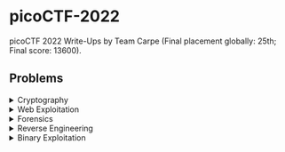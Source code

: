 # picoCTF-2022
picoCTF 2022 Write-Ups by Team Carpe (Final placement globally: 25th; Final score: 13600).

## Problems

<details>

<summary>Cryptography</summary>

|Question|Points|
|--------|------|
|[basic-mod1](./Cryptography/)|100|
|[basic-mod2](./Cryptography/)|100|
|[morse-code](./Cryptography/)|100|
|[rail-fence](./Cryptography/)|100|
|[substitution0](./Cryptography/)|100|
|[substitution1](./Cryptography/)|100|
|[substitution2](./Cryptography/)|100|
|[transposition-trial](./Cryptography/)|100|
|[Vigenere](./Cryptography/)|100|
|[Very Smooth](./Cryptography/)|300|
|[Sequences](./Cryptography/)|400|
|[Sum-O-Primes](./Cryptography/)|400|
|[NSA Backdoor](./Cryptography/)|500|

</details>

<details>

<summary>Web Exploitation</summary>

|Question|Points|
|--------|------|
|[Includes](./Web%20Exploitation/)|100|
|[Inspect HTML](./Web%20Exploitation/)|100|
|[Local Authority](./Web%20Exploitation/)|100|
|[Search source](./Web%20Exploitation/)|100|
|[Forbidden Paths](./Web%20Exploitation/)|200|
|[Power Cookie](./Web%20Exploitation/)|200|
|[Roboto Sans](./Web%20Exploitation/)|200|
|[Secrets](./Web%20Exploitation/)|200|
|[SQL Direct](./Web%20Exploitation/)|200|
|[SQLiLite](./Web%20Exploitation/)|300|
|[Noted](./Web%20Exploitation/)|500|


</details>

<details>

<summary>Forensics</summary>

|Question|Points|
|--------|------|
|[Enhance!](./Forensics/Enhance%21)|100|
|[File types](./Forensics/File%20types)|100|
|[Lookey here](./Forensics/Lookey%20here)|100|
|[Packets Primer](./Forensics/Packets%20Primer)|100|
|[Redaction gone wrong](./Forensics/Redaction%20gone%20wrong)|100|
|[Sleuthkit Intro](./Forensics/Sleuthkit%20Intro)|100|
|[Sleuthkit Apprentice](./Forensics/Sleuthkit%20Apprentice)|200|
|[Eavesdrop](./Forensics/Eavesdrop)|300|
|[Operation Oni](./Forensics/Operation%20Oni)|300|
|[St3g0](./Forensics/St3g0)|300|
|[Operation Orchid](./Forensics/Operation%20Orchid)|400|
|[Side Channel](./Forensics/Side%20Channel)|400|
|[Torrent Analyze](./Forensics/Torrent%20Analyze)|400|
  
</details>

<details>

<summary>Reverse Engineering</summary>

|Question|Points|
|--------|------|
|[file-run1](./Reverse%20Engineering/)|100|
|[file-run2](./Reverse%20Engineering/)|100|
|[GDB Test Drive](./Reverse%20Engineering/)|100|
|[patchme.py](./Reverse%20Engineering/)|100|
|[Safe Opener](./Reverse%20Engineering/)|100|
|[unpackme.py](./Reverse%20Engineering/)|100|
|[bloat.py](./Reverse%20Engineering/)|200|
|[Fresh Java](./Reverse%20Engineering/)|200|
|[Bbbbloat](./Reverse%20Engineering/)|300|
|[unpackme](./Reverse%20Engineering/)|300|
|[Keygenme](./Reverse%20Engineering/)|400|
|[Wizardlike](./Reverse%20Engineering/)|500|

</details>

<details>

<summary>Binary Exploitation</summary>

|Question|Points|
|--------|------|
|[basic-file-exploit](./Binary%20Exploitation/)|100|
|[buffer overflow 0](./Binary%20Exploitation/)|100|
|[CVE-XXXX-XXXX](./Binary%20Exploitation/)|100|
|[buffer overflow 1](./Binary%20Exploitation/)|200|
|[RPS](./Binary%20Exploitation/)|200|
|[x-sixty-what](./Binary%20Exploitation/)|200|
|[buffer overflow 2](./Binary%20Exploitation/)|300|
|[buffer overflow 3](./Binary%20Exploitation/)|300|
|[flag leak](./Binary%20Exploitation/)|300|
|[ropfu](./Binary%20Exploitation/)|300|
|[wine](./Binary%20Exploitation/)|300|
|[function overwrite](./Binary%20Exploitation/)|400|
|[stack cache](./Binary%20Exploitation/)|400|

</details>
